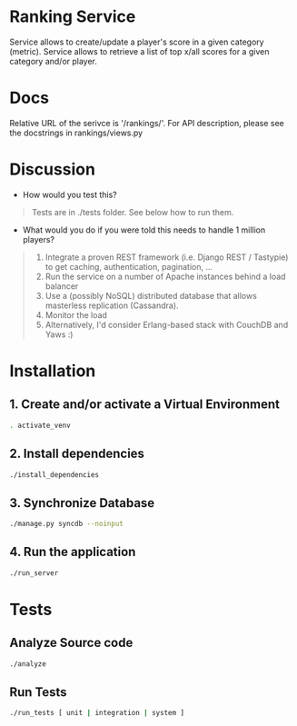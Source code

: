 # Ranking Service

Service allows to create/update a player's score in a given category (metric).
Service allows to retrieve a list of top x/all scores for a given category and/or player.

# Docs

Relative URL of the serivce is '/rankings/'.
For API description, please see the docstrings in rankings/views.py

# Discussion

- How would you test this?
> Tests are in ./tests folder. See below how to run them.

- What would you do if you were told this needs to handle 1 million players?
> 1. Integrate a proven REST framework (i.e. Django REST / Tastypie) to get caching, authentication, pagination, ...
> 2. Run the service on a number of Apache instances behind a load balancer
> 3. Use a (possibly NoSQL) distributed database that allows masterless replication (Cassandra).
> 4. Monitor the load  
> 5. Alternatively, I'd consider Erlang-based stack with CouchDB and Yaws :)

# Installation

## 1. Create and/or activate a Virtual Environment

```bash
. activate_venv
```

## 2. Install dependencies
```bash
./install_dependencies
```

## 3. Synchronize Database

```bash
./manage.py syncdb --noinput
```

## 4. Run the application

```bash
./run_server
```

# Tests

## Analyze Source code
```bash
./analyze
```

## Run Tests

```bash
./run_tests [ unit | integration | system ]
```
